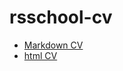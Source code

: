 # rsschool-cv
- [Markdown CV](https://Friday-13.github.io/rsschool-cv/cv)
- [html CV](https://Friday-13.github.io/rsschool-cv/)
